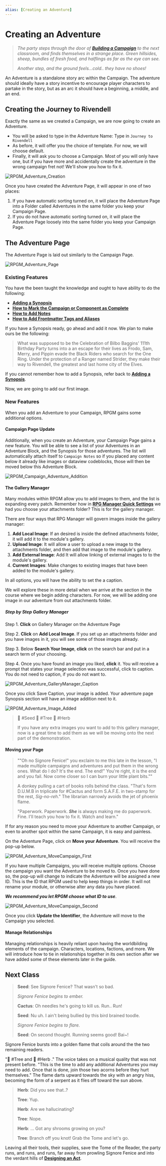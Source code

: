 ```yaml
---
alias: [Creating an Adventure]
---
```


# Creating an Adventure

> *The party steps through the door of **[Building a Campaign](Building-a-Campaign.md)** to the next classroom, and finds themselves in a strange place. Green hillsides, sheep, bundles of fresh food, and halflings as far as the eye can see.*  
>
> *Another step, and the ground feels…cold.. they have no shoes!*

An Adventure is a standalone story arc within the Campaign. The adventure should ideally have a story incentive to encourage player characters to partake in the story, but as an arc it should have a beginning, a middle, and an end.

## Creating the Journey to Rivendell

Exactly the same as we created a Campaign, we are now going to create an Adventure.

- You will be asked to type in the Adventure Name: Type in `Journey to Rivendell`
- As before, it will offer you the choice of template. For now, we will choose default.
- Finally, it will ask you to choose a Campaign. Most of you will only have one, but if you have more and accidentally create the adventure in the wrong campaign fret not! We'll show you how to fix it.

![RPGM_Adventure_Creation](../Zadens_Photo_Album/Guide/Hierarchy/Adventure/RPGM_Adventure_Creation.png)

Once you have created the Adventure Page, it will appear in one of two places:

1. If you have automatic sorting turned on, it will place the Adventure Page into a Folder called Adventures in the same folder you keep your Campaign Page.
2. If you do not have automatic sorting turned on, it will place the Adventure Page loosely into the same folder you keep your Campaign Page.

## The Adventure Page

The Adventure Page is laid out similarly to the Campaign Page.

![RPGM_Adventure_Page](../Zadens_Photo_Album/Guide/Hierarchy/Adventure/RPGM_Adventure_Page.png)

### Existing Features

You have the been taught the knowledge and ought to have ability to do the following:

- **[Adding a Synopsis](../Building_the_Campaign/Building-a-Campaign.md#Adding%20a%20Synopsis)**
- **[How to Mark the Campaign or Component as Complete](../Building_the_Campaign/Building-a-Campaign.md#How%20to%20Mark%20the%20Campaign%20or%20Component%20as%20Complete)**
- **[How to Add Notes](../Building_the_Campaign/Building-a-Campaign.md#How%20to%20Add%20Notes)**
- **[How to Add Frontmatter Tags and Aliases](../Building_the_Campaign/Building-a-Campaign.md#How%20to%20Add%20Frontmatter%20Tags%20and%20Aliases)**

If you have a Synopsis ready, go ahead and add it now. We plan to make ours be the following:

> What was supposed to be the Celebration of Bilbo Baggins' 111th Birthday Party turns into a an escape for their lives as Frodo, Sam, Merry, and Pippin evade the Black Riders who search for the One Ring. Under the protection of a Ranger named Strider, they make their way to Rivendell, the greatest and last home city of the Elves.

If you cannot remember how to add a Synopsis, refer back to **[Adding a Synopsis](Building-a-Campaign.md#Adding%20a%20Synopsis)**.

Now, we are going to add our first image.

### New Features

When you add an Adventure to your Campaign, RPGM gains some additional options.

#### Campaign Page Update

Additionally, when you create an Adventure, your Campaign Page gains a new feature. You will be able to see a list of your Adventures in an Adventure Block, and the Synopsis for those adventures. The list will automatically attach itself to `Campaign Notes` so if you placed any content below it already like images or dataview codeblocks, those will then be moved below this Adventure Block.

![RPGM_Campaign_Adventure_Addition](../Zadens_Photo_Album/Guide/Hierarchy/Campaign/RPGM_Campaign_Adventure_Addition.png)

#### The Gallery Manager

Many modules within RPGM allow you to add images to them, and the list is expanding every patch. Remember how in **[RPG Manager Quick Settings](../A_Tome_of_the_Reader_Appears/RPG-Manager-Quick-Settings.md)** we had you choose your attachments folder? This is for the gallery manager.

There are four ways that RPG Manager will govern images inside the gallery manager:

1. **Add Local Image**: If an desired is inside the defined attachments folder, it will add it to the module's gallery.
2. **Upload Image**: It will allow a user to upload a new image to the attachments folder, and then add that image to the module's gallery.
3. **Add External Image**: Add It will allow linking of external images to to the module's gallery.
4. **Current Images**: Make changes to existing images that have been added to the module's gallery.

In all options, you will have the ability to set the a caption.

We will explore these in more detail when we arrive at the section in the course where we begin adding characters. For now, we will be adding one image in our adventure from out attachments folder.

##### Step by Step Gallery Manager

Step 1. **Click** on Gallery Manager on the Adventure Page

Step 2. **Click** on **Add Local Image**. If you set up an attachments folder and you have images in it, you will see some of those images already.

Step 3. Below **Search Your Image**, **click** on the search bar and put in a search term of your choosing.

Step 4. Once you have found an image you liked, **click** it. You will receive a prompt that states your image selection was successful, click to caption. You do not need to caption, if you do not want to.

![RPGM_Adventure_GalleryManager_Caption](../Zadens_Photo_Album/Guide/Hierarchy/Adventure/RPGM_Adventure_GalleryManager_Caption.png)

Once you click Save Caption, your image is added. Your adventure page Synopsis section will have an image addition next to it.

![RPGM_Adventure_Image_Added](../Zadens_Photo_Album/Guide/Hierarchy/Adventure/RPGM_Adventure_Image_Added.png)

> 🌱 #Seed 🌲 #Tree 🌿 #Herb
>
> If you have any extra images you want to add to this gallery manager, now is a great time to add them as we will be moving onto the next part of the demonstration.

#### Moving your Page

> ""Oh no Signore Fenice!" you exclaim to me this late in the lesson, "I made multiple campaigns and adventures and put them in the wrong ones. What do I do? It's the end. The end!" You're right, it is the end and you fail. Now come closer so I can burn your little plant bits.""
>
>A donkey pulling a cart of books rolls behind the class. "That's form D.U.M.B in triplicate for #Cactus and form S.A.F.E. in two-stamp for the rest, *Sig-no-reh*." The librarian narrowly avoids the jet of phoenix flame.
>
>"Paperwork. Paperwork. ***She*** is always making me do paperwork. Fine. I'll teach you how to fix it. Watch and learn."

If for any reason you need to move your Adventure to another Campaign, or even to another spot within the same Campaign, it is easy and painless.

On the Adventure Page, click on **Move your Adventure**. You will receive the pop-up below.

![RPGM_Adventure_MoveCampaign_First](../Zadens_Photo_Album/Guide/Hierarchy/Adventure/RPGM_Adventure_MoveCampaign_First.png)

If you have multiple Campaigns, you will receive multiple options. Choose the campaign you want the Adventure to be moved to. Once you have done so, the pop-up will change to indicate the Adventure will be assigned a new ID. This is the ID that RPGM used to help keep things in order. It will not rename your module, or otherwise alter any data you have placed.

***We recommend you let RPGM choose what ID to use***.

![RPGM_Adventure_MoveCampaign_Second](../Zadens_Photo_Album/Guide/Hierarchy/Adventure/RPGM_Adventure_MoveCampaign_Second.png)

Once you click **Update the Identifier**, the Adventure will move to the Campaign you selected.

#### Manage Relationships

Managing relationships is heavily reliant upon having the worldbilding elements of the campaign. Characters, locations, factions, and more. We will introduce how to tie in relationships together in its own section after we have added some of these elements later in the guide.

## Next Class

> **Seed**: See Signore Fenice? That wasn't so bad.
>
> *Signore Fenice begins to ember.*
>
> **Cactus**: Oh needles he's going to kill us. Run.. Run!
>
> **Seed**: Nu uh. I ain't being bullied by this bird brained toodle.
>
> *Signore Fenice begins to flare.*
>
> **Seed**: On second thought. Running seems good! Bai~!

Signore Fenice bursts into a golden flame that coils around the the two remaining readers.

"🌲 #Tree and 🌿 #Herb ." The voice takes on a musical quality that was not present before. "This is the time to add any additional Adventures you may need to add. Once that is done, join those two acorns before they hurt themselves." The flame darts upward towards the sky with an angry hiss, becoming the form of a serpent as it flies off toward the sun above.

> **Herb**: Did you see that..?
>
> **Tree**: Yup.
>
> **Herb**: Are we hallucinating?
>
> **Tree**: Nope.
>
> **Herb**: ... Got any shrooms growing on you?
>
> **Tree**: Branch off you knot! Grab the Tome and let's go.

Leaving all their tools, their supplies, save the Tome of the Reader, the party runs, and runs, and runs, far away from prowling Signore Fenice and into the verdant hills of **[Designing an Act](Designing-an-Act.md)**.
